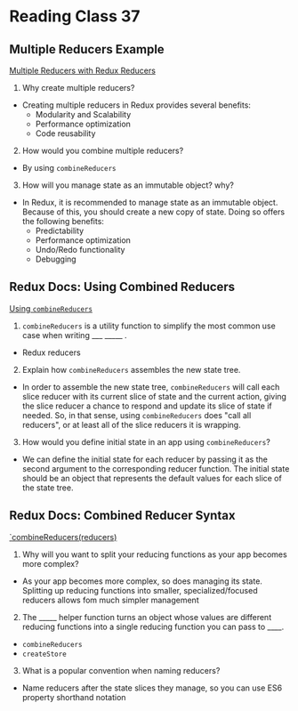 # Reading Class 37

## Multiple Reducers Example

[Multiple Reducers with Redux Reducers](https://www.youtube.com/watch?v=gBER4Or86hE)
1. Why create multiple reducers?
  - Creating multiple reducers in Redux provides several benefits:
    - Modularity and Scalability
    - Performance optimization
    - Code reusability
    

2. How would you combine multiple reducers?
  - By using `combineReducers`

3. How will you manage state as an immutable object? why?
  - In Redux, it is recommended to manage state as an immutable object. Because of this, you should create a new copy of state. Doing so offers the following benefits:
    - Predictability
    - Performance optimization
    - Undo/Redo functionality
    - Debugging

## Redux Docs: Using Combined Reducers

[Using `combineReducers`](https://redux.js.org/usage/structuring-reducers/using-combinereducers/)
1. `combineReducers` is a utility function to simplify the most common use case when writing ___ _____ .
  - Redux reducers

2. Explain how `combineReducers` assembles the new state tree.
  - In order to assemble the new state tree, `combineReducers` will call each slice reducer with its current slice of state and the current action, giving the slice reducer a chance to respond and update its slice of state if needed. So, in that sense, using `combineReducers` does "call all reducers", or at least all of the slice reducers it is wrapping.

3. How would you define initial state in an app using `combineReducers`?
  -  We can define the initial state for each reducer by passing it as the second argument to the corresponding reducer function. The initial state should be an object that represents the default values for each slice of the state tree.

## Redux Docs: Combined Reducer Syntax

[`combineReducers(reducers)](https://redux.js.org/api/combinereducers/)
1. Why will you want to split your reducing functions as your app becomes more complex?
  - As your app becomes more complex, so does managing its state. Splitting up reducing functions into smaller, specialized/focused reducers allows fom much simpler management

2. The _____ helper function turns an object whose values are different reducing functions into a single reducing function you can pass to ____.
  - `combineReducers`
  - `createStore`

3. What is a popular convention when naming reducers?
  - Name reducers after the state slices they manage, so you can use ES6 property shorthand notation